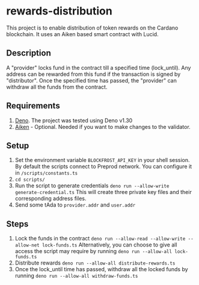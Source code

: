 # rewards-distribution

This project is to enable distribution of token rewards on the Cardano blockchain. It uses an Aiken based smart contract with Lucid.

## Description
A "provider" locks fund in the contract till a specified time (lock_until). Any address can be rewarded from this fund if the transaction 
is signed by "distributor". Once the specified time has passed, the "provider" can withdraw all the funds from the contract.

## Requirements
1. [Deno](https://deno.land/ "A modern runtime for Javascript & Typescript"). The project was tested using Deno v1.30
2. [Aiken](https://aiken-lang.org/) - Optional. Needed if you want to make changes to the validator.

## Setup
1. Set the environment variable `BLOCKFROST_API_KEY` in your shell session. By default the scripts connect to Preprod network.
You can configure it in `/scripts/constants.ts`
2. `cd scripts/`
3. Run the script to generate credentials 
        `deno run --allow-write generate-credential.ts`
This will create three private key files and their corresponding address files.
4. Send some tAda to `provider.addr` and `user.addr`

## Steps
1. Lock the funds in the contract 
        `deno run --allow-read --allow-write --allow-net lock-funds.ts`
Alternatively, you can choose to give all access the script may require by running
        `deno run --allow-all lock-funds.ts`
2. Distribute rewards
        `deno run --allow-all distribute-rewards.ts`
3. Once the lock_until time has passed, withdraw all the locked funds by running 
        `deno run --allow-all withdraw-funds.ts`
